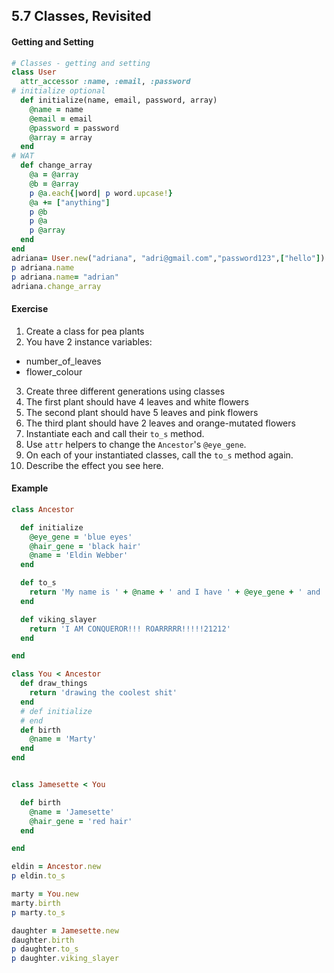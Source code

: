 ## 5.7 Classes, Revisited

#### Getting and Setting

```Ruby
# Classes - getting and setting
class User
  attr_accessor :name, :email, :password
# initialize optional
  def initialize(name, email, password, array)
    @name = name
    @email = email
    @password = password
    @array = array
  end
# WAT
  def change_array
    @a = @array
    @b = @array
    p @a.each{|word| p word.upcase!}
    @a += ["anything"]
    p @b
    p @a
    p @array
  end
end
adriana= User.new("adriana", "adri@gmail.com","password123",["hello"])
p adriana.name
p adriana.name= "adrian"
adriana.change_array
```

#### Exercise

1. Create a class for pea plants
2. You have 2 instance variables:
  - number_of_leaves
  - flower_colour
3. Create three different generations using classes
4. The first plant should have 4 leaves and white flowers
5. The second plant should have 5 leaves and pink flowers
6. The third plant should have 2 leaves and orange-mutated flowers
7. Instantiate each and call their `to_s` method.
8. Use `attr` helpers to change the `Ancestor`'s `@eye_gene`.
9. On each of your instantiated classes, call the `to_s` method again.
10. Describe the effect you see here.

#### Example

```ruby
class Ancestor

  def initialize
    @eye_gene = 'blue eyes'
    @hair_gene = 'black hair'
    @name = 'Eldin Webber'
  end

  def to_s
    return 'My name is ' + @name + ' and I have ' + @eye_gene + ' and ' + @hair_gene
  end

  def viking_slayer
    return 'I AM CONQUEROR!!! ROARRRRR!!!!!21212'
  end

end

class You < Ancestor
  def draw_things
    return 'drawing the coolest shit'
  end
  # def initialize
  # end
  def birth
    @name = 'Marty'
  end
end


class Jamesette < You

  def birth
    @name = 'Jamesette'
    @hair_gene = 'red hair'
  end

end

eldin = Ancestor.new
p eldin.to_s

marty = You.new
marty.birth
p marty.to_s

daughter = Jamesette.new
daughter.birth
p daughter.to_s
p daughter.viking_slayer
```

